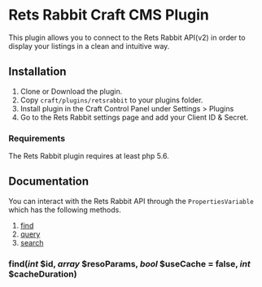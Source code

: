 # Rets Rabbit Craft CMS Plugin

This plugin allows you to connect to the Rets Rabbit API(v2) in order to display your listings in a clean and intuitive way.

## Installation
1. Clone or Download the plugin.
2. Copy `craft/plugins/retsrabbit` to your plugins folder.
3. Install plugin in the Craft Control Panel under Settings > Plugins
4. Go to the Rets Rabbit settings page and add your Client ID & Secret.

### Requirements
The Rets Rabbit plugin requires at least php 5.6.

## Documentation
You can interact with the Rets Rabbit API through the `PropertiesVariable` which has the following methods.

1. [find](#findint-id-array-resoparams-bool-usecache-false-int-cacheDuration)
2. [query](#query)
3. [search](#search)

### find(*int* $id, *array* $resoParams, *bool* $useCache = false, *int* $cacheDuration)
